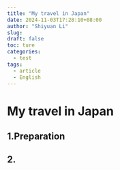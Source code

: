 ```yaml
---
title: "My travel in Japan"
date: 2024-11-03T17:28:10+08:00
author: "Shiyuan Li"
slug:
draft: false
toc: ture
categories:
  - test
tags:
  - article
  - English
---
```

# My travel in Japan
## 1.Preparation
## 2.